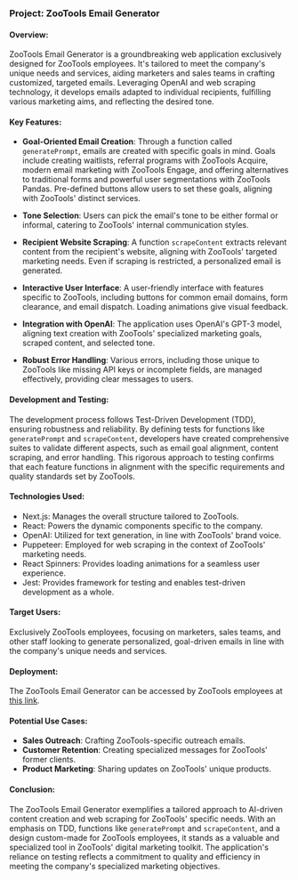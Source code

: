 ### Project: ZooTools Email Generator

#### Overview:

ZooTools Email Generator is a groundbreaking web application exclusively designed for ZooTools employees. It's tailored to meet the company's unique needs and services, aiding marketers and sales teams in crafting customized, targeted emails. Leveraging OpenAI and web scraping technology, it develops emails adapted to individual recipients, fulfilling various marketing aims, and reflecting the desired tone.

#### Key Features:

- **Goal-Oriented Email Creation**: Through a function called `generatePrompt`, emails are created with specific goals in mind. Goals include creating waitlists, referral programs with ZooTools Acquire, modern email marketing with ZooTools Engage, and offering alternatives to traditional forms and powerful user segmentations with ZooTools Pandas. Pre-defined buttons allow users to set these goals, aligning with ZooTools' distinct services.

- **Tone Selection**: Users can pick the email's tone to be either formal or informal, catering to ZooTools' internal communication styles.

- **Recipient Website Scraping**: A function `scrapeContent` extracts relevant content from the recipient's website, aligning with ZooTools' targeted marketing needs. Even if scraping is restricted, a personalized email is generated.

- **Interactive User Interface**: A user-friendly interface with features specific to ZooTools, including buttons for common email domains, form clearance, and email dispatch. Loading animations give visual feedback.

- **Integration with OpenAI**: The application uses OpenAI's GPT-3 model, aligning text creation with ZooTools' specialized marketing goals, scraped content, and selected tone.

- **Robust Error Handling**: Various errors, including those unique to ZooTools like missing API keys or incomplete fields, are managed effectively, providing clear messages to users.

#### Development and Testing:

The development process follows Test-Driven Development (TDD), ensuring robustness and reliability. By defining tests for functions like `generatePrompt` and `scrapeContent`, developers have created comprehensive suites to validate different aspects, such as email goal alignment, content scraping, and error handling. This rigorous approach to testing confirms that each feature functions in alignment with the specific requirements and quality standards set by ZooTools.

#### Technologies Used:

- Next.js: Manages the overall structure tailored to ZooTools.
- React: Powers the dynamic components specific to the company.
- OpenAI: Utilized for text generation, in line with ZooTools' brand voice.
- Puppeteer: Employed for web scraping in the context of ZooTools' marketing needs.
- React Spinners: Provides loading animations for a seamless user experience.
- Jest: Provides framework for testing and enables test-driven development as a whole.

#### Target Users:

Exclusively ZooTools employees, focusing on marketers, sales teams, and other staff looking to generate personalized, goal-driven emails in line with the company's unique needs and services.

#### Deployment:

The ZooTools Email Generator can be accessed by ZooTools employees at [this link](https://emailgenerator.vercel.app).

#### Potential Use Cases:

- **Sales Outreach**: Crafting ZooTools-specific outreach emails.
- **Customer Retention**: Creating specialized messages for ZooTools' former clients.
- **Product Marketing**: Sharing updates on ZooTools' unique products.

#### Conclusion:

The ZooTools Email Generator exemplifies a tailored approach to AI-driven content creation and web scraping for ZooTools' specific needs. With an emphasis on TDD, functions like `generatePrompt` and `scrapeContent`, and a design custom-made for ZooTools employees, it stands as a valuable and specialized tool in ZooTools' digital marketing toolkit. The application's reliance on testing reflects a commitment to quality and efficiency in meeting the company's specialized marketing objectives.
